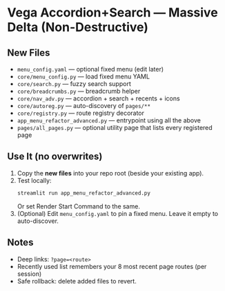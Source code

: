 
# Vega Accordion+Search — Massive Delta (Non-Destructive)

## New Files
- `menu_config.yaml` — optional fixed menu (edit later)
- `core/menu_config.py` — load fixed menu YAML
- `core/search.py` — fuzzy search support
- `core/breadcrumbs.py` — breadcrumb helper
- `core/nav_adv.py` — accordion + search + recents + icons
- `core/autoreg.py` — auto-discovery of `pages/**`
- `core/registry.py` — route registry decorator
- `app_menu_refactor_advanced.py` — entrypoint using all the above
- `pages/all_pages.py` — optional utility page that lists every registered page

## Use It (no overwrites)
1. Copy the **new files** into your repo root (beside your existing app).
2. Test locally:
   ```bash
   streamlit run app_menu_refactor_advanced.py
   ```
   Or set Render Start Command to the same.
3. (Optional) Edit `menu_config.yaml` to pin a fixed menu. Leave it empty to auto-discover.

## Notes
- Deep links: `?page=<route>`
- Recently used list remembers your 8 most recent page routes (per session)
- Safe rollback: delete added files to revert.
